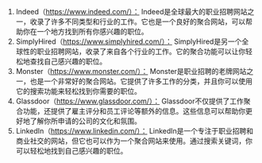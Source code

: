 1. Indeed（https://www.indeed.com/）： Indeed是全球最大的职业招聘网站之一，收录了许多不同类型和行业的工作。它也是一个良好的聚合网站，可以帮助你在一个地方找到所有你感兴趣的职位。
2. SimplyHired（https://www.simplyhired.com/）： SimplyHired是另一个全球性的职业招聘网站，收录了来自各个行业的工作。它的聚合功能可以让你轻松地查找自己感兴趣的职位。
3. Monster（https://www.monster.com/）： Monster是职业招聘的老牌网站之一，也是一个非常好的聚合网站。它提供了许多工作的分类，并且你可以使用它的搜索功能来轻松找到你需要的职位。
4. Glassdoor（https://www.glassdoor.com/）： Glassdoor不仅提供了工作聚合功能，还提供了雇主评分和员工评论等额外的信息。这些信息可以帮助你更好地了解你所申请的公司的文化和氛围。
5. LinkedIn（https://www.linkedin.com/）： LinkedIn是一个专注于职业招聘和商业社交的网站，但它也可以作为一个聚合网站来使用。通过搜索关键词，你可以轻松地找到自己感兴趣的职位。